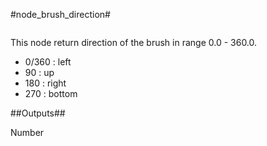 #node\_brush\_direction#

![]()

This node return direction of the brush in range 0.0 - 360.0.

 * 0/360 : left
 * 90 : up
 * 180 : right
 * 270 : bottom

##Outputs##

Number